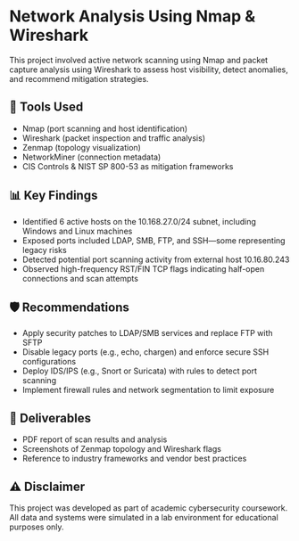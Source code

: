 # Network Analysis Using Nmap & Wireshark

This project involved active network scanning using Nmap and packet capture analysis using Wireshark to assess host visibility, detect anomalies, and recommend mitigation strategies.

## 🔧 Tools Used
- Nmap (port scanning and host identification)
- Wireshark (packet inspection and traffic analysis)
- Zenmap (topology visualization)
- NetworkMiner (connection metadata)
- CIS Controls & NIST SP 800-53 as mitigation frameworks

## 📊 Key Findings
- Identified 6 active hosts on the 10.168.27.0/24 subnet, including Windows and Linux machines
- Exposed ports included LDAP, SMB, FTP, and SSH—some representing legacy risks
- Detected potential port scanning activity from external host 10.16.80.243
- Observed high-frequency RST/FIN TCP flags indicating half-open connections and scan attempts

## 🛡️ Recommendations
- Apply security patches to LDAP/SMB services and replace FTP with SFTP
- Disable legacy ports (e.g., echo, chargen) and enforce secure SSH configurations
- Deploy IDS/IPS (e.g., Snort or Suricata) with rules to detect port scanning
- Implement firewall rules and network segmentation to limit exposure

## 📄 Deliverables
- PDF report of scan results and analysis
- Screenshots of Zenmap topology and Wireshark flags
- Reference to industry frameworks and vendor best practices

## ⚠️ Disclaimer
This project was developed as part of academic cybersecurity coursework. All data and systems were simulated in a lab environment for educational purposes only.
